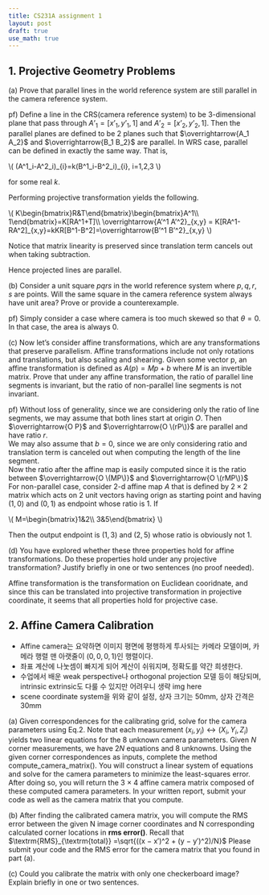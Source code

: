 ```yaml
---
title: CS231A assignment 1
layout: post
draft: true
use_math: true
---
```


## 1. Projective Geometry Problems

(a) Prove that parallel lines in the world reference system are still parallel in the camera reference system.

pf) Define a line in the CRS(camera reference system) to be 3-dimensional plane that pass through $A’_1=[x’_1, y’_1, 1]$ and $A’_2=[x’_2, y’_2, 1]$. Then the parallel planes are defined to be 2 planes such that $\overrightarrow{A_1 A_2}$ and $\overrightarrow{B_1 B_2}$ are parallel. In WRS case, parallel can be defined in exactly the same way. That is,

\\(
(A^1_i-A^2_i)\_{i}=k(B^1_i-B^2_i)\_{i}, i=1,2,3
\\)

for some real $k$.

Performing projective transformation yields the following.

\\(
K\begin{bmatrix}R&T\end{bmatrix}\begin{bmatrix}A^1\\\ 1\end{bmatrix}=K\[RA^1+T\]\\\ \overrightarrow{A’^1 A’^2}\_{x,y} = K\[RA^1-RA^2\]\_{x,y}=kKR\[B^1-B^2\]=\overrightarrow{B’^1 B’^2}\_{x,y}
\\)

Notice that matrix linearity is preserved since translation term cancels out when taking subtraction.

Hence projected lines are parallel.

(b) Consider a unit square $pqrs$ in the world reference system where $p, q, r, s$ are points. Will the same square in the camera reference system always have unit area? Prove or provide a counterexample.

pf) Simply consider a case where camera is too much skewed so that $\theta=0$. In that case, the area is always 0.  

(c) Now let’s consider affine transformations, which are any transformations that preserve parallelism. Affine transformations include not only rotations and translations, but also scaling and shearing. Given some vector p, an affine transformation is defined as $A(p) = Mp + b$ where $M$ is an invertible matrix. Prove that under any affine transformation, the ratio of parallel line segments is invariant, but the ratio of non-parallel line segments is not invariant.

pf) Without loss of generality, since we are considering only the ratio of line segments, we may assume that both lines start at origin $O$. Then $\overrightarrow{O P}$ and $\overrightarrow{O \(rP\)}$ are parallel and have ratio $r$.  
We may also assume that $b=0$, since we are only considering ratio and translation term is canceled out when computing the length of the line segment.  
Now the ratio after the affine map is easily computed since it is the ratio between $\overrightarrow{O \(MP\)}$ and $\overrightarrow{O \(rMP\)}$  
For non-parallel case, consider 2-d affine map $A$ that is defined by $2\times 2$ matrix which acts on 2 unit vectors having orign as starting point and having $(1,0)$ and $(0,1)$ as endpoint whose ratio is 1. If

\\(
M=\begin{bmatrix}1&2\\\ 3&5\end{bmatrix}
\\)

Then the output endpoint is $(1,3)$ and $(2,5)$ whose ratio is obviously not 1.

(d) You have explored whether these three properties hold for affine transformations. Do these properties hold under any projective transformation? Justify briefly in one or two sentences (no proof needed).

Affine transformation is the transformation on Euclidean cooridnate, and since this can be translated into projective transformation in projective coordinate, it seems that all properties hold for projective case. 



## 2. Affine Camera Calibration
- Affine camera는 요약하면 이미지 평면에 평행하게 투사되는 카메라 모델이며, 카메라 행렬 맨 아랫줄이 $(0,0,0,1)$인 행렬이다.
- 좌표 계산에 나눗셈이 빠지게 되어 계산이 쉬워지며, 정확도를 약간 희생한다.
- 수업에서 배운 weak perspective나 orthogonal projection 모델 등이 해당되며, intrinsic extrinsic도 다룰 수 있지만 어려우니 생략
img here
- scene coordinate system을 위와 같이 설정, 상자 크기는 50mm, 상자 간격은 30mm


(a) Given correspondences for the calibrating grid, solve for the camera parameters using Eq.2. Note that each measurement $(x_i, y_i) ↔ (X_i, Y_i, Z_i)$ yields two linear equations for the 8 unknown camera parameters. Given $N$ corner measurements, we have $2N$ equations and 8 unknowns. Using the given corner correspondences as inputs, complete the method $\textrm{compute\_camera\_matrix()}$. You will construct a linear system of equations and solve for the camera parameters to minimize the least-squares error. After doing so, you will return the 3 × 4 affine camera matrix composed of these computed camera parameters. In your written report, submit your code as well as the camera matrix that you compute.


(b) After finding the calibrated camera matrix, you will compute the RMS error between the given N image corner coordinates and N corresponding calculated corner locations in $\textbf{rms error()}$. Recall that $\textrm{RMS}_{\textrm{total}} =\sqrt{((x − x′)^2 + (y − y′)^2)/N}$ Please submit your code and the RMS error for the camera matrix that you found in part (a).


(c) Could you calibrate the matrix with only one checkerboard image? Explain briefly in one or two sentences.

